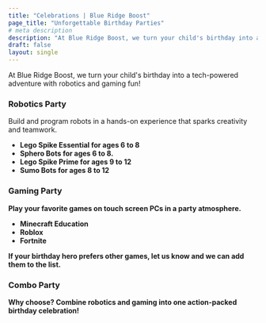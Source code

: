 ```yaml
---
title: "Celebrations | Blue Ridge Boost"
page_title: "Unforgettable Birthday Parties"
# meta description
description: "At Blue Ridge Boost, we turn your child's birthday into a tech-powered adventure with robotics and gaming fun!"
draft: false
layout: single
---
```


<p>At Blue Ridge Boost, we turn your child's birthday into a tech-powered adventure with robotics and gaming fun!</p>

<div class="container">
    <div class="container">
        <div class="row">
            <div class="col">
                <h3>Robotics Party</h3>
                <p>Build and program robots in a hands-on experience that sparks creativity and teamwork.</p>
                <ul>
                    <li><b>Lego Spike Essential<b> for ages 6 to 8</li>
                    <li><b>Sphero Bots</b> for ages 6 to 8.</li>
                    <li><b>Lego Spike Prime</b> for ages 9 to 12</li>
                    <li><b>Sumo Bots</b> for ages 8 to 12</li>
                </ul>
            </div>
            <div class="col">
                <h3>Gaming Party</h3>
                <p>Play your favorite games on touch screen PCs in a party atmosphere.</p>
                <ul>
                <li>Minecraft Education</li>
                <li>Roblox</li>
                <li>Fortnite</li>
                </ul>
                If your birthday hero prefers other games, let us know and we can add them to the list.
            </div>
        </div>
        <div class="row">
            <div class="col">
            <h3>Combo Party</h3>
                Why choose? Combine robotics and gaming into one action-packed birthday celebration!
            </div>
        </div>
  </div>

